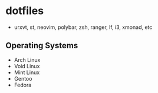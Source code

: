 # dotfiles

- urxvt, st, neovim, polybar, zsh, ranger, lf, i3, xmonad, etc

## Operating Systems 
- Arch Linux
- Void Linux
- Mint Linux
- Gentoo
- Fedora
